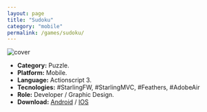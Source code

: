 ```yaml
---
layout: page
title: "Sudoku"
category: "mobile"
permalink: /games/sudoku/
---
```


![cover]({{site.baseurl}}/images/thumb/thumb_sudoku.jpeg)

+ **Category:** Puzzle.
+ **Platform:** Mobile.
+ **Language:** Actionscript 3.
+ **Tecnologies:** #StarlingFW, #StarlingMVC, #Feathers, #AdobeAir
+ **Role:** Developer / Graphic Design.
+ **Download:** [Android](https://play.google.com/store/apps/details?id=air.setzer.sudoku)  /  [IOS](https://itunes.apple.com/us/app/sudoku-setzer/id1015680356)